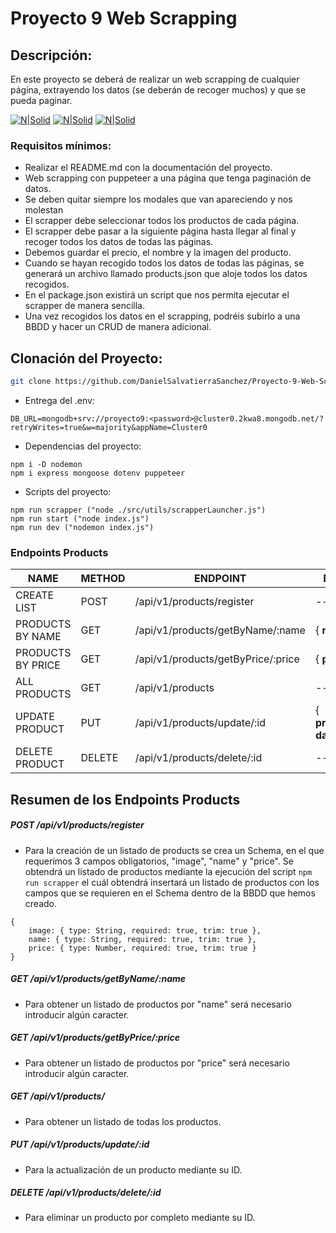 # Proyecto 9 Web Scrapping

## Descripción:

En este proyecto se deberá de realizar un web scrapping de cualquier página, extrayendo los datos (se deberán de recoger muchos) y que se pueda paginar.

[![N|Solid](https://moonlay.com/wp-content/uploads/2023/01/mongoDB.png)](https://nodesource.com/products/nsolid)
[![N|Solid](https://encrypted-tbn0.gstatic.com/images?q=tbn:ANd9GcRkucnJUfKnyTgCTQ-XEp_CbYIDzXJ_1b4BafS7alYn8v8duI9DMcv3zQvb_WF11dX-95M&usqp=CAU)](https://nodesource.com/products/nsolid)
[![N|Solid](https://moonlay.com/wp-content/uploads/2023/01/node-JS.png)](https://nodesource.com/products/nsolid)

### Requisitos mínimos:

- Realizar el README.md con la documentación del proyecto.
- Web scrapping con puppeteer a una página que tenga paginación de datos.
- Se deben quitar siempre los modales que van apareciendo y nos molestan
- El scrapper debe seleccionar todos los productos de cada página.
- El scrapper debe pasar a la siguiente página hasta llegar al final y recoger todos los datos de todas las páginas.
- Debemos guardar el precio, el nombre y la imagen del producto.
- Cuando se hayan recogido todos los datos de todas las páginas, se generará un archivo llamado products.json que aloje todos los datos recogidos.
- En el package.json existirá un script que nos permita ejecutar el scrapper de manera sencilla.
- Una vez recogidos los datos en el scrapping, podréis subirlo a una BBDD y hacer un CRUD de manera adicional.

## Clonación del Proyecto:

```sh
git clone https://github.com/DanielSalvatierraSanchez/Proyecto-9-Web-Scrapping.git
```

- Entrega del .env:

```
DB_URL=mongodb+srv://proyecto9:<password>@cluster0.2kwa8.mongodb.net/?retryWrites=true&w=majority&appName=Cluster0
```

- Dependencias del proyecto:

```
npm i -D nodemon
npm i express mongoose dotenv puppeteer
```

- Scripts del proyecto:

```
npm run scrapper ("node ./src/utils/scrapperLauncher.js")
npm run start ("node index.js")
npm run dev ("nodemon index.js")
```

### Endpoints Products

| NAME | METHOD | ENDPOINT | BODY | MIDDLEWARE |
| --- | --- | --- | --- | --- |
| CREATE LIST | POST | /api/v1/products/register | --- | --- |
| PRODUCTS BY NAME | GET | /api/v1/products/getByName/:name | { **name** } | --- |
| PRODUCTS BY PRICE | GET | /api/v1/products/getByPrice/:price | { **price** } | --- |
| ALL PRODUCTS | GET | /api/v1/products | --- | --- |
| UPDATE PRODUCT | PUT | /api/v1/products/update/:id | { **products data** } | --- |
| DELETE PRODUCT | DELETE | /api/v1/products/delete/:id | --- | --- |

## Resumen de los Endpoints Products

##### POST /api/v1/products/register
- Para la creación de un listado de products se crea un Schema, en el que requerimos 3 campos obligatorios, "image", "name" y "price".
Se obtendrá un listado de productos mediante la ejecución del script
``` npm run scrapper ```
el cuál obtendrá insertará un listado de productos con los campos que se requieren en el Schema dentro de la BBDD que hemos creado.
```
{
    image: { type: String, required: true, trim: true },
    name: { type: String, required: true, trim: true },
    price: { type: Number, required: true, trim: true }
}
```

##### GET /api/v1/products/getByName/:name
-  Para obtener un listado de productos por "name" será necesario introducir algún caracter.

##### GET /api/v1/products/getByPrice/:price
-  Para obtener un listado de productos por "price" será necesario introducir algún caracter.

##### GET /api/v1/products/
-  Para obtener un listado de todas los productos.

##### PUT /api/v1/products/update/:id
-  Para la actualización de un producto mediante su ID.

##### DELETE /api/v1/products/delete/:id
-  Para eliminar un producto por completo mediante su ID.
